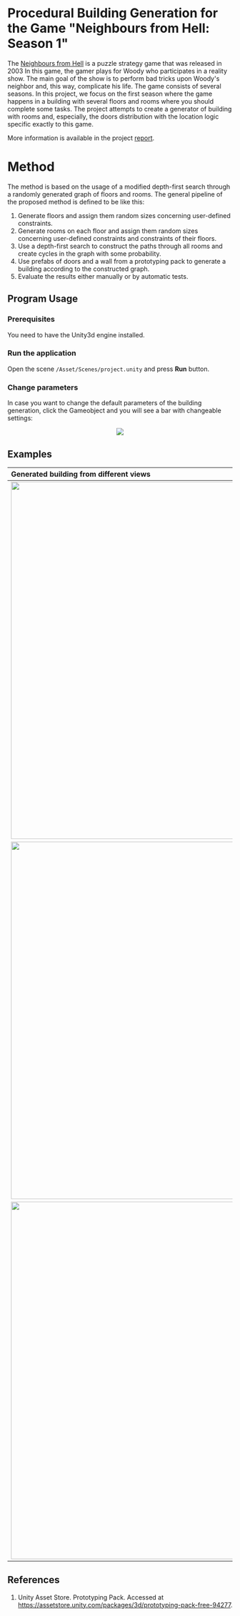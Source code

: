# Procedural Building Generation for the Game "Neighbours from Hell: Season 1"

The [Neighbours from Hell](https://en.wikipedia.org/wiki/Neighbours_from_Hell) is a puzzle strategy game that was released in 2003 
In this game, the gamer plays for Woody who participates in a reality show. The main goal of the show is to perform bad tricks upon Woody's neighbor and, this way, complicate his life. 
The game consists of several seasons. In this project, we focus on the first season where the game happens in a building with several floors and rooms where you should complete some tasks. 
The project attempts to create a generator of building with rooms and, especially, the doors distribution with the location logic specific exactly to this game.

More information is available in the project [report](./report/PCG__Portfolio_Project_2_Report.pdf).

# Method

The method is based on the usage of a modified depth-first search through a randomly generated graph of floors and rooms. The general pipeline of the proposed method is defined to be like this:
1. Generate floors and assign them random sizes concerning user-defined constraints.
2. Generate rooms on each floor and assign them random sizes concerning user-defined constraints and constraints of their floors.
3. Use a depth-first search to construct the paths through all rooms and create cycles in the graph with some probability.
4. Use prefabs of doors and a wall from a prototyping pack to generate a building according to the constructed graph.
5. Evaluate the results either manually or by automatic tests.

## Program Usage

### Prerequisites

You need to have the Unity3d engine installed.

### Run the application

Open the scene `/Asset/Scenes/project.unity` and press **Run** button.

### Change parameters

In case you want to change the default parameters of the building generation, 
click the Gameobject and you will see a bar with changeable settings:


<p align="center">
  <img src="./images/settings.png">
</p>

## Examples


| Generated building from different views |
| :------------- |
| <img src="./images/building1.png" width=1000px height=800px/> |
| <img src="./images/building2.png" width=1000px height=800px/> |
| <img src="./images/building3.png" width=1000px height=800px/> |

## References

1. Unity Asset Store. Prototyping Pack. Accessed at https://assetstore.unity.com/packages/3d/prototyping-pack-free-94277.
